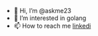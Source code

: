 - 👋 Hi, I’m @askme23
- 👀 I’m interested in golang
- 📫 How to reach me [linkedi](https://www.linkedin.com/in/ruslan-gorelov-443146223/)

<!---
askme23/askme23 is a ✨ special ✨ repository because its `README.md` (this file) appears on your GitHub profile.
You can click the Preview link to take a look at your changes.
--->
